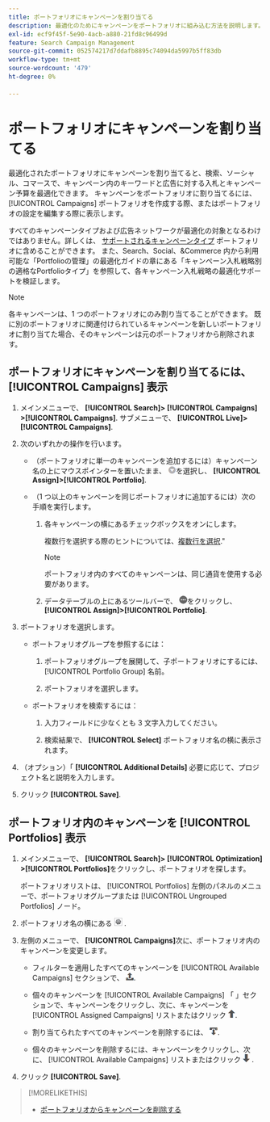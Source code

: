 ```yaml
---
title: ポートフォリオにキャンペーンを割り当てる
description: 最適化のためにキャンペーンをポートフォリオに組み込む方法を説明します。
exl-id: ecf9f45f-5e90-4acb-a880-21fd8c96499d
feature: Search Campaign Management
source-git-commit: 052574217d7ddafb8895c74094da5997b5ff83db
workflow-type: tm+mt
source-wordcount: '479'
ht-degree: 0%

---
```


# ポートフォリオにキャンペーンを割り当てる

最適化されたポートフォリオにキャンペーンを割り当てると、検索、ソーシャル、コマースで、キャンペーン内のキーワードと広告に対する入札とキャンペーン予算を最適化できます。 キャンペーンをポートフォリオに割り当てるには、 [!UICONTROL Campaigns] ポートフォリオを作成する際、またはポートフォリオの設定を編集する際に表示します。

すべてのキャンペーンタイプおよび広告ネットワークが最適化の対象となるわけではありません。詳しくは、 [サポートされるキャンペーンタイプ](/help/search-social-commerce/introduction/supported-inventory.md) ポートフォリオに含めることができます。 また、Search、Social、&amp;Commerce 内から利用可能な「Portfolioの管理」の最適化ガイドの章にある「キャンペーン入札戦略別の適格なPortfolioタイプ」を参照して、各キャンペーン入札戦略の最適化サポートを検証します。<!-- verify convention for referencing Optimization Guide here -->

>[!NOTE]
>
>各キャンペーンは、1 つのポートフォリオにのみ割り当てることができます。 既に別のポートフォリオに関連付けられているキャンペーンを新しいポートフォリオに割り当てた場合、そのキャンペーンは元のポートフォリオから削除されます。

## ポートフォリオにキャンペーンを割り当てるには、 [!UICONTROL Campaigns] 表示

1. メインメニューで、 **[!UICONTROL Search]> [!UICONTROL Campaigns] >[!UICONTROL Campaigns]**. サブメニューで、 **[!UICONTROL Live]>[!UICONTROL Campaigns]**.

1. 次のいずれかの操作を行います。

   * （ポートフォリオに単一のキャンペーンを追加するには）キャンペーン名の上にマウスポインターを置いたまま、 ![メニューボタン](/help/search-social-commerce/assets/arrow-dropdown-menu.png "メニューボタン")を選択し、 **[!UICONTROL Assign]>[!UICONTROL Portfolio]**.

   * （1 つ以上のキャンペーンを同じポートフォリオに追加するには）次の手順を実行します。

      1. 各キャンペーンの横にあるチェックボックスをオンにします。

         複数行を選択する際のヒントについては、[複数行を選択](/help/search-social-commerce/common-tasks/navigation-editing-selection/multiple-rows-select.md).&quot;

         >[!NOTE]
         >
         >ポートフォリオ内のすべてのキャンペーンは、同じ通貨を使用する必要があります。

      1. データテーブルの上にあるツールバーで、 ![その他](/help/search-social-commerce/assets/more.png "その他")をクリックし、 **[!UICONTROL Assign]>[!UICONTROL Portfolio]**.

1. ポートフォリオを選択します。

   * ポートフォリオグループを参照するには：

      1. ポートフォリオグループを展開して、子ポートフォリオにするには、 [!UICONTROL Portfolio Group] 名前。

      1. ポートフォリオを選択します。

   * ポートフォリオを検索するには：

      1. 入力フィールドに少なくとも 3 文字入力してください。

      1. 検索結果で、 **[!UICONTROL Select]** ポートフォリオ名の横に表示されます。

1. （オプション）「 **[!UICONTROL Additional Details]** 必要に応じて、プロジェクト名と説明を入力します。

1. クリック **[!UICONTROL Save]**.

## ポートフォリオ内のキャンペーンを [!UICONTROL Portfolios] 表示

1. メインメニューで、 **[!UICONTROL Search]> [!UICONTROL Optimization] >[!UICONTROL Portfolios]**&#x200B;をクリックし、ポートフォリオを探します。

   ポートフォリオリストは、 [!UICONTROL Portfolios] 左側のパネルのメニューで、ポートフォリオグループまたは [!UICONTROL Ungrouped Portfolios] ノード。

1. ポートフォリオ名の横にある ![「設定を表示/編集」ボタン](/help/search-social-commerce/assets/settings.png "「設定を表示/編集」ボタン") .

1. 左側のメニューで、 **[!UICONTROL Campaigns]**&#x200B;次に、ポートフォリオ内のキャンペーンを変更します。

   * フィルターを適用したすべてのキャンペーンを [!UICONTROL Available Campaigns] セクションで、 ![すべてのキャンペーンをポートフォリオに割り当て](/help/search-social-commerce/assets/arrow-assign-all.png "すべてのキャンペーンをポートフォリオに割り当て").

   * 個々のキャンペーンを [!UICONTROL Available Campaigns] 「 」セクションで、キャンペーンをクリックし、次に、キャンペーンを [!UICONTROL Assigned Campaigns] リストまたはクリック ![キャンペーンをポートフォリオに割り当て](/help/search-social-commerce/assets/arrow-assign.png "キャンペーンをポートフォリオに割り当て").

   * 割り当てられたすべてのキャンペーンを削除するには、 ![ポートフォリオからすべてのキャンペーンを削除](/help/search-social-commerce/assets/arrow-remove-all.png "ポートフォリオからすべてのキャンペーンを削除").

   * 個々のキャンペーンを削除するには、キャンペーンをクリックし、次に、 [!UICONTROL Available Campaigns] リストまたはクリック ![ポートフォリオからキャンペーンを削除](/help/search-social-commerce/assets/arrow-remove.png "ポートフォリオからキャンペーンを削除") .

1. クリック **[!UICONTROL Save]**.

>[!MORELIKETHIS]
>
>* [ポートフォリオからキャンペーンを削除する](/help/search-social-commerce/campaign-management/campaign-remove-from-portfolio.md)
